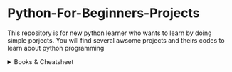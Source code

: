 # Python-For-Beginners-Projects
This repository is for new python learner who wants to learn by doing simple porjects. You will find several awsome projects and theirs codes to learn about python programming

<details>
<summary>Books & Cheatsheet</summary>
<br>

- [Python Cheatsheet version 1](https://github.com/ShuvadipDas/Python-For-Beginners-Projects/blob/main/Python%20Cheatsheet%20Version%20(1).pdf)
- [Python Cheatsheet version 2](https://github.com/ShuvadipDas/Python-For-Beginners-Projects/blob/main/Python%20Cheatsheet%20Version%20(2).pdf)
- [Python Cheatsheet version 3](https://github.com/ShuvadipDas/Python-For-Beginners-Projects/blob/main/Python%20Cheatsheets-Ds-version%20(3).pdf)
</details>

